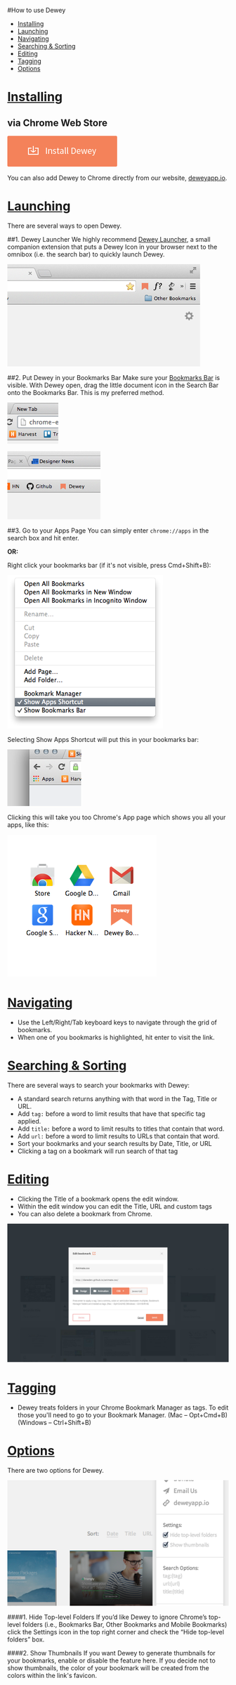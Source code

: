 #How to use Dewey
- [Installing](#installing)
- [Launching](#launching)
- [Navigating](#navigating)
- [Searching & Sorting](#search)
- [Editing](#editing)
- [Tagging](#tagging)
- [Options](#options)




# [Installing](id:installing)
## via Chrome Web Store

[![install](images/install.png)](https://chrome.google.com/webstore/detail/dewey-bookmarks/aahpfefkmihhdabllidnlipghcjgpkdm)

You can also add Dewey to Chrome directly from our website, [deweyapp.io](http:/deweyapp.io).


# [Launching](id:launching)

There are several ways to open Dewey.

##1. Dewey Launcher
We highly recommend [Dewey Launcher](https://chrome.google.com/webstore/detail/dewey-launcher/fnfpnjjgpfifiilkencadlekjebpmbph), a small companion extension that puts a Dewey Icon in your browser next to the omnibox (i.e. the search bar) to quickly launch Dewey.

![image](images/dewey-launcher.png)

##2.  Put Dewey in your Bookmarks Bar
Make sure your [Bookmarks Bar](https://support.google.com/chrome/answer/95745?hl=en0) is visible. With Dewey open, drag the little document icon in the Search Bar onto the Bookmarks Bar. This is my preferred method. 

![image](images/omnibox-icon.png)

![image](images/bookmarks-bar.png)

##3.  Go to your Apps Page
You can simply enter `chrome://apps` in the search box and hit enter.

**OR:**

Right click your bookmarks bar (if it's not visible, press Cmd+Shift+B):

![image](images/show-apps-shortcut.png)  

Selecting Show Apps Shortcut will put this in your bookmarks bar:

![image](images/apps-shortcut.png)

Clicking this will take you too Chrome's App page which shows you all your apps, like this:

![image](images/apps-page.png)


# [Navigating](id:navigating)

- Use the Left/Right/Tab keyboard keys to navigate through the grid of bookmarks.
- When one of you bookmarks is highlighted, hit enter to visit the link.

# [Searching & Sorting](id:search)
There are several ways to search your bookmarks with Dewey:

- A standard search returns anything with that word in the Tag, Title or URL.
- Add `tag:` before a word to limit results that have that specific tag applied.
- Add `title:` before a word to limit results to titles that contain that word.
- Add `url:` before a word to limit results to URLs that contain that word.
- Sort your bookmarks and your search results by Date, Title, or URL
- Clicking a tag on a bookmark will run search of that tag


# [Editing](id:editing)
- Clicking the Title of a bookmark opens the edit window.
- Within the edit window you can edit the Title, URL and custom tags
- You can also delete a bookmark from Chrome.

![image](images/editing.jpg)


# [Tagging](id:tagging)

- Dewey treats folders in your Chrome Bookmark Manager as tags. To edit those you'll need to go to your Bookmark Manager. (Mac – Opt+Cmd+B) (Windows – Ctrl+Shift+B)


# [Options](id:options)
There are two options for Dewey. 

![image](images/options.png)

####1. Hide Top-level Folders
If you’d like Dewey to ignore Chrome’s top-level folders (i.e., Bookmarks Bar, Other Bookmarks and Mobile Bookmarks) click the Settings icon in the top right corner and check the “Hide top-level folders” box.

####2. Show Thumbnails
If you want Dewey to generate thumbnails for your bookmarks, enable or disable the feature here. If you decide not to show thumbnails, the color of your bookmark will be created from the colors within the link's favicon.